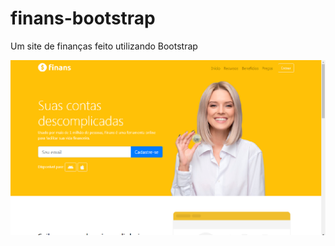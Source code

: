 # finans-bootstrap
Um site de finanças feito utilizando Bootstrap

<img src="./screenshot.png" alt="Screenshot do Finans" width="720">
